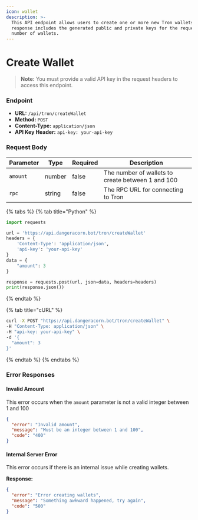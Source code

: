 ```yaml
---
icon: wallet
description: >-
  This API endpoint allows users to create one or more new Tron wallets. The
  response includes the generated public and private keys for the requested
  number of wallets.
---
```


# Create Wallet

> **Note:** You must provide a valid API key in the request headers to access this endpoint.

### Endpoint

* **URL:** `/api/tron/createWallet`
* **Method:** `POST`
* **Content-Type:** `application/json`
* **API Key Header:** `api-key: your-api-key`

### Request Body

| Parameter | Type   | Required | Description                                       |
| --------- | ------ | -------- | ------------------------------------------------- |
| `amount`  | number | false    | The number of wallets to create between 1 and 100 |
| `rpc`     | string | false    | The RPC URL for connecting to Tron                |



{% tabs %}
{% tab title="Python" %}
```python
import requests

url = 'https://api.dangeracorn.bot/tron/createWallet'
headers = {
    'Content-Type': 'application/json',
    'api-key': 'your-api-key'
}
data = {
    "amount": 3
}

response = requests.post(url, json=data, headers=headers)
print(response.json())
```
{% endtab %}

{% tab title="cURL" %}
```bash
curl -X POST "https://api.dangeracorn.bot/tron/createWallet" \
-H "Content-Type: application/json" \
-H "api-key: your-api-key" \
-d '{
  "amount": 3 
}'
```
{% endtab %}
{% endtabs %}

### Error Responses

#### Invalid Amount

This error occurs when the `amount` parameter is not a valid integer between 1 and 100

```json
{
  "error": "Invalid amount",
  "message": "Must be an integer between 1 and 100",
  "code": "400"
}
```

#### Internal Server Error

This error occurs if there is an internal issue while creating wallets.

**Response:**

```json
{
  "error": "Error creating wallets",
  "message": "Something awkward happened, try again",
  "code": "500"
}
```
